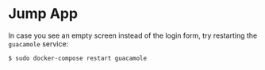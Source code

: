 # Jump App

In case you see an empty screen instead of the login form, try restarting the ``guacamole`` service:

```
$ sudo docker-compose restart guacamole
```
